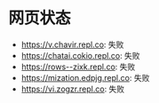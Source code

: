 # 网页状态
- https://v.chavir.repl.co: 失败
- https://chatai.cokio.repl.co: 失败
- https://rows--zixk.repl.co: 失败
- https://mization.edpjg.repl.co: 失败
- https://vi.zogzr.repl.co: 失败

